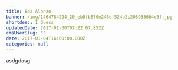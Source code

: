 ```yaml
---
title: Bea Alonzo
banner: /img/1464784294_20_eb8fb870e248df524b2c205933664c6f.jpg
shortdesc: I Guess
updatedDate: 2017-01-30T07:22:07.852Z
cmsUserSlug: ""
date: 2017-01-04T16:00:00.000Z
categories: null
---
```


asdgdasg